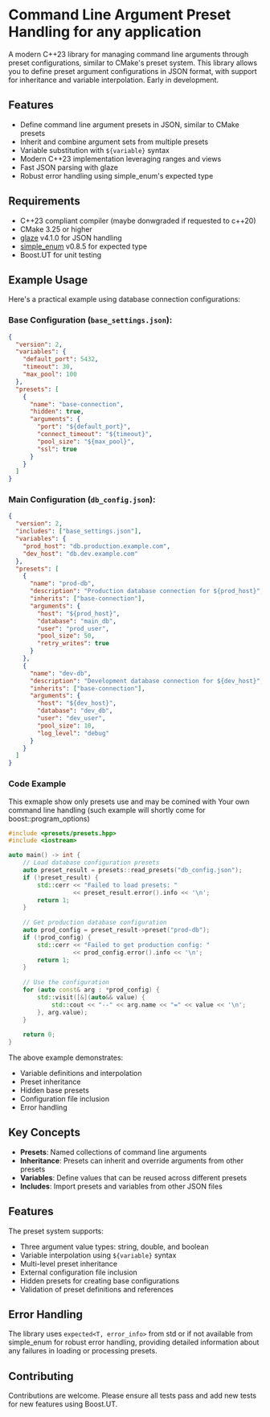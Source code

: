 # Command Line Argument Preset Handling for any application

A modern C++23 library for managing command line arguments through preset configurations, similar to CMake's preset system. This library allows you to define preset argument configurations in JSON format, with support for inheritance and variable interpolation.
Early in development.

## Features

- Define command line argument presets in JSON, similar to CMake presets
- Inherit and combine argument sets from multiple presets
- Variable substitution with `${variable}` syntax
- Modern C++23 implementation leveraging ranges and views
- Fast JSON parsing with glaze
- Robust error handling using simple_enum's expected type

## Requirements

- C++23 compliant compiler (maybe donwgraded if requested to c++20)
- CMake 3.25 or higher
- [glaze](https://github.com/stephenberry/glaze) v4.1.0 for JSON handling
- [simple_enum](https://github.com/arturbac/simple_enum) v0.8.5 for expected type
- Boost.UT for unit testing


## Example Usage

Here's a practical example using database connection configurations:

### Base Configuration (`base_settings.json`):
```json
{
  "version": 2,
  "variables": {
    "default_port": 5432,
    "timeout": 30,
    "max_pool": 100
  },
  "presets": [
    {
      "name": "base-connection",
      "hidden": true,
      "arguments": {
        "port": "${default_port}",
        "connect_timeout": "${timeout}",
        "pool_size": "${max_pool}",
        "ssl": true
      }
    }
  ]
}
```

### Main Configuration (`db_config.json`):
```json
{
  "version": 2,
  "includes": ["base_settings.json"],
  "variables": {
    "prod_host": "db.production.example.com",
    "dev_host": "db.dev.example.com"
  },
  "presets": [
    {
      "name": "prod-db",
      "description": "Production database connection for ${prod_host}",
      "inherits": ["base-connection"],
      "arguments": {
        "host": "${prod_host}",
        "database": "main_db",
        "user": "prod_user",
        "pool_size": 50,
        "retry_writes": true
      }
    },
    {
      "name": "dev-db",
      "description": "Development database connection for ${dev_host}",
      "inherits": ["base-connection"],
      "arguments": {
        "host": "${dev_host}",
        "database": "dev_db",
        "user": "dev_user",
        "pool_size": 10,
        "log_level": "debug"
      }
    }
  ]
}
```

### Code Example

This exmaple show only presets use and may be comined with Your own command line handling
(such example will shortly come for boost::program_options)

```cpp
#include <presets/presets.hpp>
#include <iostream>

auto main() -> int {
    // Load database configuration presets
    auto preset_result = presets::read_presets("db_config.json");
    if (!preset_result) {
        std::cerr << "Failed to load presets: " 
                  << preset_result.error().info << '\n';
        return 1;
    }
    
    // Get production database configuration
    auto prod_config = preset_result->preset("prod-db");
    if (!prod_config) {
        std::cerr << "Failed to get production config: " 
                  << prod_config.error().info << '\n';
        return 1;
    }
    
    // Use the configuration
    for (auto const& arg : *prod_config) {
        std::visit([&](auto&& value) {
            std::cout << "--" << arg.name << "=" << value << '\n';
        }, arg.value);
    }
    
    return 0;
}
```

The above example demonstrates:
- Variable definitions and interpolation
- Preset inheritance
- Hidden base presets
- Configuration file inclusion
- Error handling

## Key Concepts

- **Presets**: Named collections of command line arguments
- **Inheritance**: Presets can inherit and override arguments from other presets
- **Variables**: Define values that can be reused across different presets
- **Includes**: Import presets and variables from other JSON files

## Features

The preset system supports:
- Three argument value types: string, double, and boolean
- Variable interpolation using `${variable}` syntax
- Multi-level preset inheritance
- External configuration file inclusion
- Hidden presets for creating base configurations
- Validation of preset definitions and references

## Error Handling

The library uses `expected<T, error_info>` from std or if not available from simple_enum for robust error handling, providing detailed information about any failures in loading or processing presets.

## Contributing

Contributions are welcome. Please ensure all tests pass and add new tests for new features using Boost.UT.
